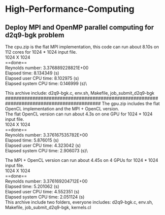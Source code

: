 # High-Performance-Computing
## Deploy MPI and OpenMP parallel computing for d2q9-bgk problem
The cpu.zip is the flat MPI implementation, this code can run about 8.10s on 112 cores for 1024 * 1024 input file.\
1024 X 1024\
==done==\
Reynolds number:		3.376889228821E+00\
Elapsed time:			8.134349 (s)\
Elapsed user CPU time:		8.102975 (s)\
Elapsed system CPU time:	0.146999 (s)\

This archive include: d2q9-bgk.c, env.sh, Makefile, job_submit_d2q9-bgk\
###########################################################################################
The gpu.zip includes the flat OpenCL implementation and the MPI + OpenCL version.\
The flat OpenCL version can run about 4.3s on one GPU for 1024 * 1024 input file.\
1024 X 1024\
==done==\
Reynolds number:		3.376167535782E+00\
Elapsed time:			5.876015 (s)\
Elapsed user CPU time:		4.323042 (s)\
Elapsed system CPU time:	2.906073 (s)\

The MPI + OpenCL version can run about 4.45s on 4 GPUs for 1024 * 1024 input file.\
1024 X 1024\
==done==\
Reynolds number:		3.376169204712E+00\
Elapsed time:			5.201062 (s)\
Elapsed user CPU time:		4.552351 (s)\
Elapsed system CPU time:	2.051124 (s)\
This archive include two folders, everyone includes: d2q9-bgk.c, env.sh, Makefile, job_submit_d2q9-bgk, kernels.cl
